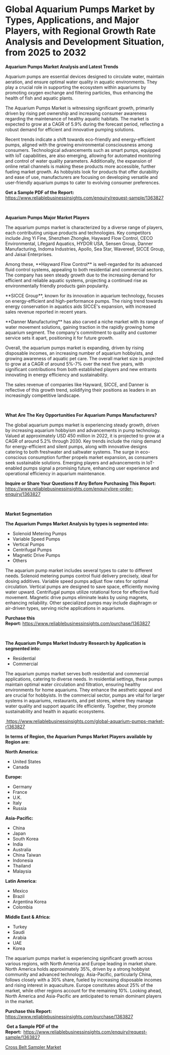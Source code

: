 <p><h1>Global Aquarium Pumps Market by Types, Applications, and Major Players, with Regional Growth Rate Analysis and Development Situation, from 2025 to 2032</h1></p><p><strong>Aquarium Pumps Market Analysis and Latest Trends</strong></p>
<p><p>Aquarium pumps are essential devices designed to circulate water, maintain aeration, and ensure optimal water quality in aquatic environments. They play a crucial role in supporting the ecosystem within aquariums by promoting oxygen exchange and filtering particles, thus enhancing the health of fish and aquatic plants. </p><p>The Aquarium Pumps Market is witnessing significant growth, primarily driven by rising pet ownership and increasing consumer awareness regarding the maintenance of healthy aquatic habitats. The market is expected to grow at a CAGR of 5.9% during the forecast period, reflecting a robust demand for efficient and innovative pumping solutions. </p><p>Recent trends indicate a shift towards eco-friendly and energy-efficient pumps, aligned with the growing environmental consciousness among consumers. Technological advancements such as smart pumps, equipped with IoT capabilities, are also emerging, allowing for automated monitoring and control of water quality parameters. Additionally, the expansion of online retail channels is making these products more accessible, further fueling market growth. As hobbyists look for products that offer durability and ease of use, manufacturers are focusing on developing versatile and user-friendly aquarium pumps to cater to evolving consumer preferences.</p></p>
<p><strong>Get a Sample PDF of the Report:&nbsp;</strong> <a href="https://www.reliablebusinessinsights.com/enquiry/request-sample/1363827?utm_campaign=2319&utm_medium=2&utm_source=Github&utm_content=ia&utm_term=10042025&utm_id=aquarium-pumps">https://www.reliablebusinessinsights.com/enquiry/request-sample/1363827</a></p>
<p>&nbsp;</p>
<p><strong>Aquarium Pumps Major Market Players</strong></p>
<p><p>The aquarium pumps market is characterized by a diverse range of players, each contributing unique products and technologies. Key competitors include Jing Yi Fine, Shenzhen Zhongke, Hayward Flow Control, CECO Environmental, Lifegard Aquatics, HYDOR USA, Sensen Group, Danner Manufacturing, Indoma Industries, Apollo, Sea Star, Wavereef, SICCE Group, and Jaisai Enterprises. </p><p>Among these, **Hayward Flow Control** is well-regarded for its advanced fluid control systems, appealing to both residential and commercial sectors. The company has seen steady growth due to the increasing demand for efficient and reliable aquatic systems, projecting a continued rise as environmentally friendly products gain popularity.</p><p>**SICCE Group**, known for its innovation in aquarium technology, focuses on energy-efficient and high-performance pumps. The rising trend towards energy conservation in aquatics aids SICCE's expansion, with increased sales revenue reported in recent years.</p><p>**Danner Manufacturing** has also carved a niche market with its range of water movement solutions, gaining traction in the rapidly growing home aquarium segment. The company's commitment to quality and customer service sets it apart, positioning it for future growth.</p><p>Overall, the aquarium pumps market is expanding, driven by rising disposable incomes, an increasing number of aquarium hobbyists, and growing awareness of aquatic pet care. The overall market size is projected to grow at a CAGR of around 5%-7% over the next five years, with significant contributions from both established players and new entrants innovating in energy efficiency and sustainability. </p><p>The sales revenue of companies like Hayward, SICCE, and Danner is reflective of this growth trend, solidifying their positions as leaders in an increasingly competitive landscape.</p></p>
<p>&nbsp;</p>
<p><strong>What Are The Key Opportunities For Aquarium Pumps Manufacturers?</strong></p>
<p><p>The global aquarium pumps market is experiencing steady growth, driven by increasing aquarium hobbyism and advancements in pump technology. Valued at approximately USD 450 million in 2022, it is projected to grow at a CAGR of around 5.2% through 2030. Key trends include the rising demand for energy-efficient and silent pumps, along with innovative designs catering to both freshwater and saltwater systems. The surge in eco-conscious consumption further propels market expansion, as consumers seek sustainable solutions. Emerging players and advancements in IoT-enabled pumps signal a promising future, enhancing user experience and operational efficiency in aquarium maintenance.</p></p>
<p><strong>Inquire or Share Your Questions If Any Before Purchasing This Report:</strong> <a href="https://www.reliablebusinessinsights.com/enquiry/pre-order-enquiry/1363827?utm_campaign=2319&utm_medium=2&utm_source=Github&utm_content=ia&utm_term=10042025&utm_id=aquarium-pumps">https://www.reliablebusinessinsights.com/enquiry/pre-order-enquiry/1363827</a></p>
<p>&nbsp;</p>
<p><strong>Market Segmentation</strong></p>
<p><strong>The Aquarium Pumps Market Analysis by types is segmented into:</strong></p>
<p><ul><li>Solenoid Metering Pumps</li><li>Variable Speed Pumps</li><li>Vertical Pumps</li><li>Centrifugal Pumps</li><li>Magnetic Drive Pumps</li><li>Others</li></ul></p>
<p><p>The aquarium pump market includes several types to cater to different needs. Solenoid metering pumps control fluid delivery precisely, ideal for dosing additives. Variable speed pumps adjust flow rates for optimal circulation. Vertical pumps are designed to save space, efficiently moving water upward. Centrifugal pumps utilize rotational force for effective fluid movement. Magnetic drive pumps eliminate leaks by using magnets, enhancing reliability. Other specialized pumps may include diaphragm or air-driven types, serving niche applications in aquariums.</p></p>
<p><strong>Purchase this Report:&nbsp;</strong><a href="https://www.reliablebusinessinsights.com/purchase/1363827?utm_campaign=2319&utm_medium=2&utm_source=Github&utm_content=ia&utm_term=10042025&utm_id=aquarium-pumps">https://www.reliablebusinessinsights.com/purchase/1363827</a></p>
<p>&nbsp;</p>
<p><strong>The Aquarium Pumps Market Industry Research by Application is segmented into:</strong></p>
<p><ul><li>Residential</li><li>Commercial</li></ul></p>
<p><p>The aquarium pumps market serves both residential and commercial applications, catering to diverse needs. In residential settings, these pumps maintain optimal water circulation and filtration, ensuring healthy environments for home aquariums. They enhance the aesthetic appeal and are crucial for hobbyists. In the commercial sector, pumps are vital for larger systems in aquariums, restaurants, and pet stores, where they manage water quality and support aquatic life efficiently. Together, they promote sustainability and health in aquatic ecosystems.</p></p>
<p><a href="https://www.reliablebusinessinsights.com/global-aquarium-pumps-market-r1363827?utm_campaign=2319&utm_medium=2&utm_source=Github&utm_content=ia&utm_term=10042025&utm_id=aquarium-pumps">&nbsp;https://www.reliablebusinessinsights.com/global-aquarium-pumps-market-r1363827</a></p>
<p><strong>In terms of Region, the Aquarium Pumps Market Players available by Region are:</strong></p>
<p>
    <p> <strong> North America: </strong>
        <ul>
            <li>United States</li>
            <li>Canada</li>
        </ul>
        </p> 
    <p> <strong> Europe: </strong>
        <ul>
            <li>Germany</li>
            <li>France</li>
            <li>U.K.</li>
            <li>Italy</li>
            <li>Russia</li>
        </ul>
        </p> 
    <p> <strong> Asia-Pacific: </strong>
        <ul>
            <li>China</li>
            <li>Japan</li>
            <li>South Korea</li>
            <li>India</li>
            <li>Australia</li>
            <li>China Taiwan</li>
            <li>Indonesia</li>
            <li>Thailand</li>
            <li>Malaysia</li>
        </ul>
        </p> 
    <p> <strong> Latin America: </strong>
        <ul>
            <li>Mexico</li>
            <li>Brazil</li>
            <li>Argentina Korea</li>
            <li>Colombia</li>
        </ul>
        </p> 
    <p> <strong> Middle East & Africa: </strong>
        <ul>
            <li>Turkey</li>
            <li>Saudi</li>
            <li>Arabia</li>
            <li>UAE</li>
            <li>Korea</li>
        </ul>
    </p>
    </p>
<p><p>The aquarium pumps market is experiencing significant growth across various regions, with North America and Europe leading in market share. North America holds approximately 35%, driven by a strong hobbyist community and advanced technology. Asia-Pacific, particularly China, follows closely with a 30% share, fueled by increasing disposable incomes and rising interest in aquaculture. Europe constitutes about 25% of the market, while other regions account for the remaining 10%. Looking ahead, North America and Asia-Pacific are anticipated to remain dominant players in the market.</p></p>
<p><strong>Purchase this Report: </strong><a href="https://www.reliablebusinessinsights.com/purchase/1363827?utm_campaign=2319&utm_medium=2&utm_source=Github&utm_content=ia&utm_term=10042025&utm_id=aquarium-pumps">https://www.reliablebusinessinsights.com/purchase/1363827</a></p>
<p>&nbsp;<strong>Get a Sample PDF of the Report:&nbsp;&nbsp;</strong><a href="https://www.reliablebusinessinsights.com/enquiry/request-sample/1363827?utm_campaign=2319&utm_medium=2&utm_source=Github&utm_content=ia&utm_term=10042025&utm_id=aquarium-pumps">https://www.reliablebusinessinsights.com/enquiry/request-sample/1363827</a></p>
<p><strong></strong></p>
<p><p><a href="https://github.com/biyajausenik/Market-Research-Report-List-1/blob/main/cross-belt-sampler-market.md?utm_campaign=2319&utm_medium=2&utm_source=Github&utm_content=ia&utm_term=10042025&utm_id=aquarium-pumps">Cross Belt Sampler Market</a></p></p>